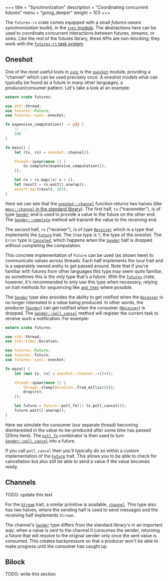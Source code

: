 +++
title = "Synchronization"
description = "Coordinating concurrent futures"
menu = "going_deeper"
weight = 103
+++

The `futures-rs` crate comes equipped with a small *futures-aware
synchronization* toolkit, in the [`sync` module]. The abstractions here can be
used to coordinate concurrent interactions between futures, streams, or sinks.
Like the rest of the futures library, these APIs are non-blocking; they work
with the [`futures-rs` task system].

[`sync` module]: https://docs.rs/futures/0.1/futures/sync/index.html
[`sync`]: https://docs.rs/futures/0.1/futures/sync/index.html
[`futures-rs` task system]: ../futures-model

## Oneshot

One of the most useful tools in [`sync`] is the [`oneshot`] module, providing a
"channel" which can be used precisely once. A oneshot models what can typically
be found as a future in many other languages, a producer/consumer pattern. Let's
take a look at an example:

[`oneshot`]: https://docs.rs/futures/0.1/futures/sync/fn.oneshot.html

```rust
extern crate futures;

use std::thread;
use futures::Future;
use futures::sync::oneshot;

fn expensive_computation() -> u32 {
    // ...
    200
}

fn main() {
    let (tx, rx) = oneshot::channel();

    thread::spawn(move || {
        tx.complete(expensive_computation());
    });

    let rx = rx.map(|x| x + 3);
    let result = rx.wait().unwrap();
    assert_eq!(result, 203);
}
```

Here we can see that the [`oneshot::channel`] function returns two halves (like
[`mpsc::channel` in the standard library][mpsc-std]). The first half, `tx`
("transmitter"), is of type [`Sender`] and is used to provide a value to the
future on the other end. The [`Sender::complete`] method will transmit the
value to the receiving end.

The second half, `rx` ("receiver"), is of type [`Receiver`] which
is a type that implements the [`Future`] trait. The `Item` type is `T`, the
type of the oneshot.  The `Error` type is [`Canceled`], which happens when the
[`Sender`] half is dropped without completing the computation.

[`oneshot::channel`]: https://docs.rs/futures/0.1/futures/sync/oneshot/fn.channel.html
[mpsc-std]: https://doc.rust-lang.org/std/sync/mpsc/fn.channel.html
[`Sender`]: https://docs.rs/futures/0.1/futures/sync/oneshot/struct.Sender.html
[`Sender::complete`]: https://docs.rs/futures/0.1/futures/sync/oneshot/struct.Sender.html#method.complete
[`Receiver`]: https://docs.rs/futures/0.1/futures/sync/oneshot/struct.Receiver.html
[`Canceled`]: https://docs.rs/futures/0.1/futures/struct.Canceled.html

This concrete implementation of `Future` can be used (as shown here) to
communicate values across threads. Each half implements the `Send` trait and is
a separately owned entity to get passed around. Note that if you're familiar
with futures from other languages this type may seem quite familiar, as
sometimes this is the *only* type that's a future. With the [`futures`] crate,
however, it's recommended to only use this type when necessary, relying on
trait methods for sequencing like [`and_then`] where possible.

[`and_then`]: https://docs.rs/futures/0.1/futures/future/trait.Future.html#method.and_then

The [`Sender`] type also provides the ability to get notified when the
[`Receiver`] is no longer interested in a value being produced. In other words,
the producer ([`Sender`]) can get notified when the consumer ([`Receiver`])
is dropped. The [`Sender::poll_cancel`] method will register the current task
to receive such a notification. For example:

[`Sender::poll_cancel`]: https://docs.rs/futures/0.1/futures/sync/oneshot/struct.Sender.html#method.poll_cancel

```rust
extern crate futures;

use std::thread;
use std::time::Duration;

use futures::Future;
use futures::future;
use futures::sync::oneshot;

fn main() {
    let (mut tx, rx) = oneshot::channel::<()>();

    thread::spawn(move || {
        thread::sleep(Duration::from_millis(20));
        drop(rx);
    });

    let future = future::poll_fn(|| tx.poll_cancel());
    future.wait().unwrap();
}
```

Here we simulate the consumer (our separate thread) becoming disinterested in
the value-to-be-produced after some time has passed (20ms here). The
[`poll_fn`] combinator is then used to turn [`Sender::poll_cancel`] into a
future.

[`poll_fn`]: https://docs.rs/futures/0.1/futures/future/fn.poll_fn.html

If you call `poll_cancel` then you'll typically do so within a custom
implementation of the [`Future`] trait. This allows you to be able to check for
cancellation but also still be able to send a value if the value becomes ready.

[`Future`]: https://docs.rs/futures/0.1/futures/future/trait.Future.html
[`Stream`]: https://docs.rs/futures/0.1/futures/stream/trait.Stream.html
[`futures`]: https://github.com/alexcrichton/futures-rs

## Channels

TODO: update this text

For the [`Stream`] trait, a similar primitive is available, [`channel`]. This
type also has two halves, where the sending half is used to send messages and
the receiving half implements `Stream`.

The channel's [`Sender`] type differs from the standard library's in an
important way: when a value is sent to the channel it consumes the sender,
returning a future that will resolve to the original sender only once the sent
value is consumed. This creates backpressure so that a producer won't be able to
make progress until the consumer has caught up.

[`channel`]: https://docs.rs/futures/0.1/futures/stream/fn.channel.html
[`Sender`]: https://docs.rs/futures/0.1/futures/stream/struct.Sender.html

## Bilock

TODO: write this section
